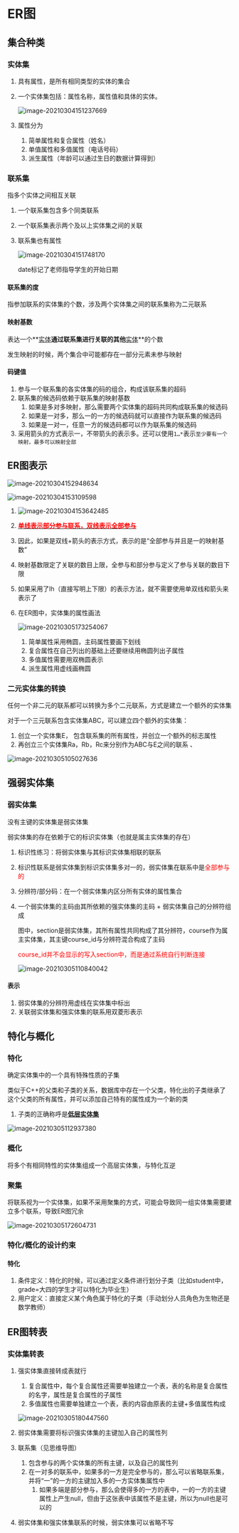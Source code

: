 # ER图

## 集合种类

### 实体集

1. 具有属性，是所有相同类型的实体的集合

2. 一个实体集包括：属性名称，属性值和具体的实体。

   ![image-20210304151237669](image-20210304151237669.png)

3. 属性分为

   1. 简单属性和复合属性（姓名）
   2. 单值属性和多值属性（电话号码）
   3. 派生属性（年龄可以通过生日的数据计算得到）



###  联系集

指多个实体之间相互关联

1. 一个联系集包含多个同类联系
2. 一个联系集表示两个及以上实体集之间的关联

3. 联系集也有属性

   ![image-20210304151748170](image-20210304151748170.png)

   date标记了老师指导学生的开始日期



#### 联系集的度

指参加联系的实体集的个数，涉及两个实体集之间的联系集称为二元联系



#### 映射基数

表达一个**<u>实体</u>**通过联系集进行关联的其他**<u>实体</u>**的个数

发生映射的时候，两个集合中可能都存在一部分元素未参与映射



#### 码键值

1. 参与一个联系集的各实体集的码的组合，构成该联系集的超码
2. 联系集的候选码依赖于联系集的映射基数
   1. 如果是多对多映射，那么需要两个实体集的超码共同构成联系集的候选码
   2. 如果是一对多，那么一的一方的候选码就可以直接作为联系集的候选码
   3. 如果是一对一，任意一方的候选码都可以作为联系集的候选码
3. 采用箭头的方式表示一，不带箭头的表示多。还可以使用`1…*`表示`至少要有一个映射，最多可以映射全部`



## ER图表示

![image-20210304152948634](image-20210304152948634.png)

![image-20210304153109598](image-20210304153109598.png)

1. ![image-20210304153642485](image-20210304153642485.png)

1. **<u><font color = red>单线表示部分参与联系，双线表示全部参与</font></u>**

2. 因此，如果是双线+箭头的表示方式，表示的是“全部参与并且是一的映射基数”

3. 映射基数限定了关联的数目上限，全参与和部分参与定义了参与关联的数目下限

4. 如果采用了lh（直接写明上下限）的表示方法，就不需要使用单双线和箭头来表示了

5. 在ER图中，实体集的属性画法

   ![image-20210305173254067](image-20210305173254067.png)

   1. 简单属性采用椭圆，主码属性要画下划线
   2. 复合属性在自己列出的基础上还要继续用椭圆列出子属性
   3. 多值属性需要用双椭圆表示
   4. 派生属性用虚线画椭圆



### 二元实体集的转换

任何一个非二元的联系都可以转换为多个二元联系，方式是建立一个额外的实体集

对于一个三元联系包含实体集ABC，可以建立四个额外的实体集：

1. 创立一个实体集E， 包含联系集的所有属性，并创立一个额外的标志属性
2. 再创立三个实体集Ra，Rb，Rc来分别作为ABC与E之间的联系 、

![image-20210305105027636](image-20210305105027636.png)



## 强弱实体集

### 弱实体集

没有主键的实体集是弱实体集

弱实体集的存在依赖于它的标识实体集（也就是属主实体集的存在）

1. 标识性练习：将弱实体集与其标识实体集相联的联系

2. 标识性联系是弱实体集到标识实体集多对一的，弱实体集在联系中是<font color = red>全部参与的</font>

3. 分辨符/部分码：在一个弱实体集内区分所有实体的属性集合

4. 一个弱实体集的主码由其所依赖的强实体集的主码 + 弱实体集自己的分辨符组成

   图中，section是弱实体集，其所有属性共同构成了其分辨符，course作为属主实体集，其主键course_id与分辨符混合构成了主码

   <font color = red>course_id并不会显示的写入section中，而是通过系统自行判断连接</font>

   ![image-20210305110840042](image-20210305110840042.png)



#### 表示

1. 弱实体集的分辨符用虚线在实体集中标出
2. 关联弱实体集和强实体集的联系用双菱形表示



## 特化与概化

### 特化

确定实体集中的一个具有特殊性质的子集

类似于C++的父类和子类的关系，数据库中存在一个父类，特化出的子类继承了这个父类的所有属性，并可以添加自己特有的属性成为一个新的类

1. 子类的正确称呼是<u>**低层实体集**</u>

![image-20210305112937380](image-20210305112937380.png)

### 概化

将多个有相同特性的实体集组成一个高层实体集，与特化互逆



### 聚集

将联系视为一个实体集，如果不采用聚集的方式，可能会导致同一组实体集需要建立多个联系，导致ER图冗余

![image-20210305172604731](image-20210305172604731.png)



### 特化/概化的设计约束

#### 特化

1. 条件定义：特化的时候，可以通过定义条件进行划分子类（比如student中，grade=大四的学生才可以特化为毕业生）
2. 用户定义：直接定义某个角色属于特化的子类（手动划分人员角色为生物还是数学教师）



## ER图转表

### 实体集转表

1. 强实体集直接转成表就行

   1. 复合属性中，每个复合属性还需要单独建立一个表，表的名称是复合属性的名字，属性是复合属性的子属性
   2. 多值属性也需要单独建立一个表，表的内容由原表的主键+多值属性构成

   ![image-20210305180447560](image-20210305180447560.png)

2. 弱实体集需要将标识强实体集的主键加入自己的属性列

3. 联系集（见思维导图）

   1. 包含参与的两个实体集的所有主键，以及自己的属性列
   2. 在一对多的联系中，如果多的一方是完全参与的，那么可以省略联系集，并将“一”的一方的主键加入多的一方实体集属性中
      1. 如果多端是部分参与，那么会使得多的一方的表中，一的一方的主键属性上产生null，但由于这张表中该属性不是主键，所以为null也是可以的

4. 弱实体集和强实体集联系的时候，弱实体集可以省略不写

